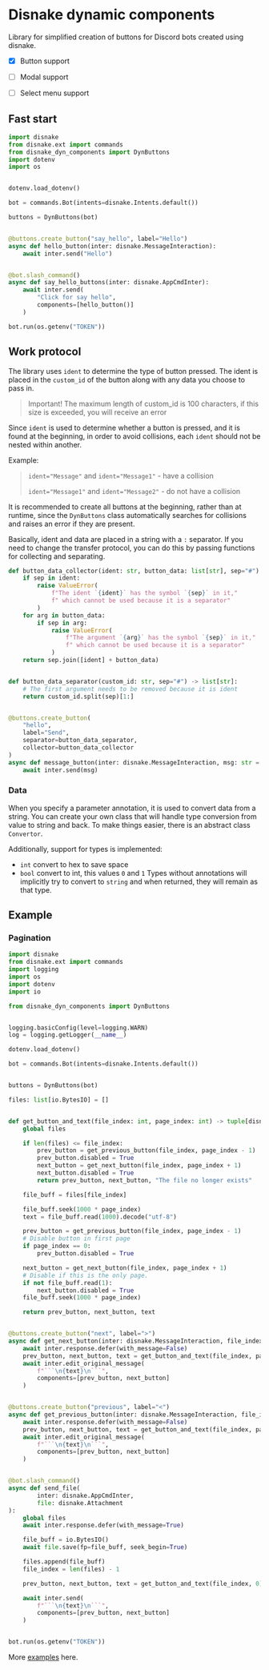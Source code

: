 # Disnake dynamic components

Library for simplified creation of buttons for Discord bots created using disnake.

- [x] Button support
- [ ] Modal support
- [ ] Select menu support


## Fast start

```py
import disnake
from disnake.ext import commands
from disnake_dyn_components import DynButtons
import dotenv
import os


dotenv.load_dotenv()

bot = commands.Bot(intents=disnake.Intents.default())

buttons = DynButtons(bot)


@buttons.create_button("say_hello", label="Hello")
async def hello_button(inter: disnake.MessageInteraction):
    await inter.send("Hello")


@bot.slash_command()
async def say_hello_buttons(inter: disnake.AppCmdInter):
    await inter.send(
        "Click for say hello",
        components=[hello_button()]
    )

bot.run(os.getenv("TOKEN"))
```

## Work protocol

The library uses `ident` to determine the type of button pressed. The ident is placed in the `custom_id` of the button along with any data you choose to pass in.
> Important! The maximum length of custom_id is 100 characters, if this size is exceeded, you will receive an error

Since `ident` is used to determine whether a button is pressed, and it is found at the beginning, in order to avoid collisions, each `ident` should not be nested within another.

Example:

> `ident="Message"` and `ident="Message1"` - have a collision
> 
> `ident="Message1"` and `ident="Message2"` - do not have a collision

It is recommended to create all buttons at the beginning, rather than at runtime, since the `DynButtons` class automatically searches for collisions and raises an error if they are present.

Basically, ident and data are placed in a string with a `:` separator. If you need to change the transfer protocol, you can do this by passing functions for collecting and separating.

```py
def button_data_collector(ident: str, button_data: list[str], sep="#") -> str:
    if sep in ident:
        raise ValueError(
            f"The ident `{ident}` has the symbol `{sep}` in it,"
            f" which cannot be used because it is a separator"
        )
    for arg in button_data:
        if sep in arg:
            raise ValueError(
                f"The argument `{arg}` has the symbol `{sep}` in it,"
                f" which cannot be used because it is a separator"
            )
    return sep.join([ident] + button_data)


def button_data_separator(custom_id: str, sep="#") -> list[str]:
    # The first argument needs to be removed because it is ident
    return custom_id.split(sep)[1:]


@buttons.create_button(
    "hello",
    label="Send",
    separator=button_data_separator,
    collector=button_data_collector
)
async def message_button(inter: disnake.MessageInteraction, msg: str = ":)"):
    await inter.send(msg)
```

### Data

When you specify a parameter annotation, it is used to convert data from a string. You can create your own class that will handle type conversion from value to string and back. To make things easier, there is an abstract class `Convertor`.

Additionally, support for types is implemented:
- `int` convert to hex to save space
- `bool` convert to int, this values `0` and `1`
Types without annotations will implicitly try to convert to `string` and when returned, they will remain as that type.

## Example
### Pagination

```py
import disnake
from disnake.ext import commands
import logging
import os
import dotenv
import io

from disnake_dyn_components import DynButtons


logging.basicConfig(level=logging.WARN)
log = logging.getLogger(__name__)

dotenv.load_dotenv()

bot = commands.Bot(intents=disnake.Intents.default())


buttons = DynButtons(bot)

files: list[io.BytesIO] = []


def get_button_and_text(file_index: int, page_index: int) -> tuple[disnake.ui.Button, disnake.ui.Button, str]:
    global files

    if len(files) <= file_index:
        prev_button = get_previous_button(file_index, page_index - 1)
        prev_button.disabled = True
        next_button = get_next_button(file_index, page_index + 1)
        next_button.disabled = True
        return prev_button, next_button, "The file no longer exists"

    file_buff = files[file_index]

    file_buff.seek(1000 * page_index)
    text = file_buff.read(1000).decode("utf-8")

    prev_button = get_previous_button(file_index, page_index - 1)
    # Disable button in first page
    if page_index == 0:
        prev_button.disabled = True

    next_button = get_next_button(file_index, page_index + 1)
    # Disable if this is the only page.
    if not file_buff.read(1):
        next_button.disabled = True
    file_buff.seek(1000 * page_index)

    return prev_button, next_button, text


@buttons.create_button("next", label=">")
async def get_next_button(inter: disnake.MessageInteraction, file_index: int, page_index: int):
    await inter.response.defer(with_message=False)
    prev_button, next_button, text = get_button_and_text(file_index, page_index)
    await inter.edit_original_message(
        f"```\n{text}\n```",
        components=[prev_button, next_button]
    )


@buttons.create_button("previous", label="<")
async def get_previous_button(inter: disnake.MessageInteraction, file_index: int, page_index: int):
    await inter.response.defer(with_message=False)
    prev_button, next_button, text = get_button_and_text(file_index, page_index)
    await inter.edit_original_message(
        f"```\n{text}\n```",
        components=[prev_button, next_button]
    )


@bot.slash_command()
async def send_file(
        inter: disnake.AppCmdInter,
        file: disnake.Attachment
):
    global files
    await inter.response.defer(with_message=True)

    file_buff = io.BytesIO()
    await file.save(fp=file_buff, seek_begin=True)

    files.append(file_buff)
    file_index = len(files) - 1

    prev_button, next_button, text = get_button_and_text(file_index, 0)

    await inter.send(
        f"```\n{text}\n```",
        components=[prev_button, next_button]
    )


bot.run(os.getenv("TOKEN"))
```

More [examples](https://github.com/NodusLorden/DisnakeDynComponents/tree/master/examples) here.
